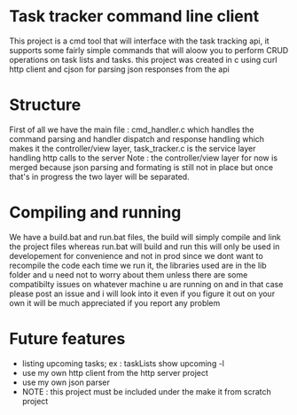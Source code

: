 # Task tracker command line client
This project is a cmd tool that will interface with the task tracking api, it supports some fairly simple commands that will aloow you to perform CRUD operations on task lists and tasks.
this project was created in c using curl http client and cjson for parsing json responses from the api

# Structure
First of all we have the main file : cmd_handler.c which handles the command parsing and handler dispatch and response handling which makes it the controller/view layer, task_tracker.c is the service layer handling http calls to the server
Note : the controller/view layer for now is merged because json parsing and formating is still not in place but once that's in progress the two layer will be separated.

# Compiling and running
We have a build.bat and run.bat files, the build will simply compile and link the project files whereas run.bat will build and run this will only be used in developement for convenience and not in prod since we dont want to recompile the code each time we run it, the libraries used are in the lib folder and u need not to worry about them unless there are some compatibilty issues on whatever machine u are running on and in that case please post an issue and i will look into it even if you figure it out on your own it will be much appreciated if you report any problem



# Future features
- listing upcoming tasks; ex : <cmd> taskLists show upcoming -l <time frame>
- use my own http client from the http server project
- use my own json parser
- NOTE : this project must be included under the make it from scratch project